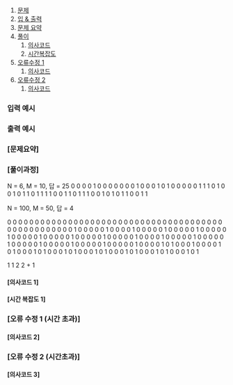 1. [문제](#silver-i-회의실-배정---1931)
2. [입 & 출력](#입력)
3. [문제 요약](#문제요약)
4. [풀이](#풀이과정)
    1. [의사코드](#의사코드-1)
    2. [시간복잡도](#시간-복잡도-1)
5. [오류수정 1](#오류-수정-1-시간-초과)
    1. [의사코드](#의사코드-2)
6. [오류수정 2](#오류-수정-2-시간초과)
    1. [의사코드](#의사코드-3)

### 입력 예시
### 출력 예시

### [문제요약]
### [풀이과정]
N = 6, M = 10, 답 = 25
0 0 0 0 1 0 0 0 0 0 
0 0 1 0 0 0 1 0 1 0 
0 0 0 0 1 1 1 0 1 0 
0 1 0 1 1 0 1 1 1 1 
0 0 1 1 0 1 1 1 0 0 
1 0 1 0 1 1 0 0 1 1 

N = 100, M = 50, 답 = 4

0 0 0 0 0 0 0 0 0 0 0 0 0 0 0 0 0 0 0 0 0 0 0 0 0 0 0 0 0 0 0 0 0 0 0 0 0 0 0 0 0 0 0 0 0 0 0 0 0 0
0 1 0 0 0 0 0 1 0 0 0 0 1 0 0 0 0 0 1 0 0 0 0 0 1 0 0 0 0 0 1 0 0 0 0 0 1 0 0 0 0 0 1 0 0 0 0 0 1 0
0 0 0 0 1 0 0 0 0 1 0 0 0 0 0 1 0 0 0 0 0 1 0 0 0 0 0 1 0 0 0 0 0 1 0 0 0 0 0 1 0 0 0 0 0 1 0 0 0 0
1 0 1 0 0 0 1 0 0 0 0 1 0 1 0 0 0 1 0 1 0 0 0 1 0 1 0 0 0 1 0 1 0 0 0 1 0 1 0 0 0 1 0 1 0 0 0 1 0 1

1 1 2 2 + 1



#### [의사코드 1]
#### [시간 복잡도 1]
### [오류 수정 1 (시간 초과)]
#### [의사코드 2]
### [오류 수정 2 (시간초과)]

#### [의사코드 3]